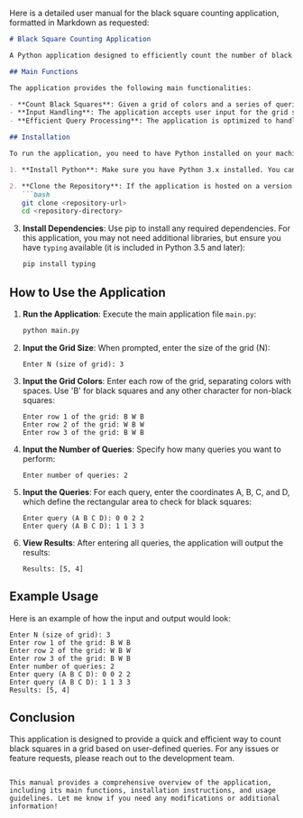 Here is a detailed user manual for the black square counting application, formatted in Markdown as requested:

```markdown
# Black Square Counting Application

A Python application designed to efficiently count the number of black squares in a grid based on user-defined queries.

## Main Functions

The application provides the following main functionalities:

- **Count Black Squares**: Given a grid of colors and a series of queries, the application calculates the number of black squares ('B') in specified rectangular areas of the grid.
- **Input Handling**: The application accepts user input for the grid size, grid colors, and queries.
- **Efficient Query Processing**: The application is optimized to handle up to 200,000 queries without exceeding time limits.

## Installation

To run the application, you need to have Python installed on your machine. You can install the required dependencies using pip. Follow these steps:

1. **Install Python**: Make sure you have Python 3.x installed. You can download it from [python.org](https://www.python.org/downloads/).

2. **Clone the Repository**: If the application is hosted on a version control system like Git, clone the repository:
   ```bash
   git clone <repository-url>
   cd <repository-directory>
   ```

3. **Install Dependencies**: Use pip to install any required dependencies. For this application, you may not need additional libraries, but ensure you have `typing` available (it is included in Python 3.5 and later):
   ```bash
   pip install typing
   ```

## How to Use the Application

1. **Run the Application**: Execute the main application file `main.py`:
   ```bash
   python main.py
   ```

2. **Input the Grid Size**: When prompted, enter the size of the grid (N):
   ```
   Enter N (size of grid): 3
   ```

3. **Input the Grid Colors**: Enter each row of the grid, separating colors with spaces. Use 'B' for black squares and any other character for non-black squares:
   ```
   Enter row 1 of the grid: B W B
   Enter row 2 of the grid: W B W
   Enter row 3 of the grid: B W B
   ```

4. **Input the Number of Queries**: Specify how many queries you want to perform:
   ```
   Enter number of queries: 2
   ```

5. **Input the Queries**: For each query, enter the coordinates A, B, C, and D, which define the rectangular area to check for black squares:
   ```
   Enter query (A B C D): 0 0 2 2
   Enter query (A B C D): 1 1 3 3
   ```

6. **View Results**: After entering all queries, the application will output the results:
   ```
   Results: [5, 4]
   ```

## Example Usage

Here is an example of how the input and output would look:

```
Enter N (size of grid): 3
Enter row 1 of the grid: B W B
Enter row 2 of the grid: W B W
Enter row 3 of the grid: B W B
Enter number of queries: 2
Enter query (A B C D): 0 0 2 2
Enter query (A B C D): 1 1 3 3
Results: [5, 4]
```

## Conclusion

This application is designed to provide a quick and efficient way to count black squares in a grid based on user-defined queries. For any issues or feature requests, please reach out to the development team.

```

This manual provides a comprehensive overview of the application, including its main functions, installation instructions, and usage guidelines. Let me know if you need any modifications or additional information!